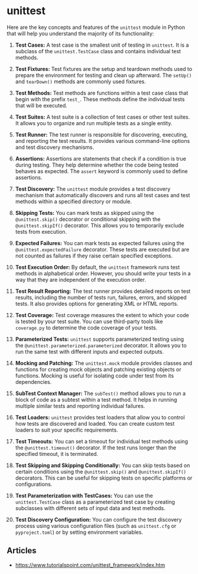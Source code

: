 # unittest

Here are the key concepts and features of the `unittest` module in Python 
that will help you understand the majority of its functionality: 

1. **Test Cases:** A test case is the smallest unit of testing in `unittest`. 
It is a subclass of the `unittest.TestCase` class and contains individual 
test methods. 

2. **Test Fixtures:** Test fixtures are the setup and teardown methods used 
to prepare the environment for testing and clean up afterward. The `setUp()` 
and `tearDown()` methods are commonly used fixtures. 

3. **Test Methods:** Test methods are functions within a test case class that 
begin with the prefix `test_`. These methods define the individual tests that 
will be executed. 

4. **Test Suites:** A test suite is a collection of test cases or other test 
suites. It allows you to organize and run multiple tests as a single entity. 

5. **Test Runner:** The test runner is responsible for discovering, 
executing, and reporting the test results. It provides various command-line 
options and test discovery mechanisms. 

6. **Assertions:** Assertions are statements that check if a condition is 
true during testing. They help determine whether the code being tested 
behaves as expected. The `assert` keyword is commonly used to define 
assertions. 

7. **Test Discovery:** The `unittest` module provides a test discovery 
mechanism that automatically discovers and runs all test cases and test 
methods within a specified directory or module. 

8. **Skipping Tests:** You can mark tests as skipped using the 
`@unittest.skip()` decorator or conditional skipping with the `
@unittest.skipIf()` decorator. This allows you to temporarily exclude tests 
from execution. 

9. **Expected Failures:** You can mark tests as expected failures using the 
`@unittest.expectedFailure` decorator. These tests are executed but are not 
counted as failures if they raise certain specified exceptions. 

10. **Test Execution Order:** By default, the `unittest` framework runs test 
methods in alphabetical order. However, you should write your tests in a way 
that they are independent of the execution order. 

11. **Test Result Reporting:** The test runner provides detailed reports on 
test results, including the number of tests run, failures, errors, and 
skipped tests. It also provides options for generating XML or HTML reports. 

12. **Test Coverage:** Test coverage measures the extent to which your code 
is tested by your test suite. You can use third-party tools like `
coverage.py` to determine the code coverage of your tests. 

13. **Parameterized Tests:** `unittest` supports parameterized testing using 
the `@unittest.parameterized.parameterized` decorator. It allows you to run 
the same test with different inputs and expected outputs. 

14. **Mocking and Patching:** The `unittest.mock` module provides classes and 
functions for creating mock objects and patching existing objects or 
functions. Mocking is useful for isolating code under test from its 
dependencies. 

15. **SubTest Context Manager:** The `subTest()` method allows you to run a 
block of code as a subtest within a test method. It helps in running multiple 
similar tests and reporting individual failures. 

16. **Test Loaders:** `unittest` provides test loaders that allow you to 
control how tests are discovered and loaded. You can create custom test 
loaders to suit your specific requirements. 

17. **Test Timeouts:** You can set a timeout for individual test methods 
using the `@unittest.timeout()` decorator. If the test runs longer than the 
specified timeout, it is terminated. 

18. **Test Skipping and Skipping Conditionally:** You can skip tests based on 
certain conditions using the `@unittest.skip()` and `@unittest.skipIf()` 
decorators. This can be useful for skipping tests on specific platforms or 
configurations. 

19. **Test Parameterization with TestCases:** You can use the 
`unittest.TestCase` class as a parameterized test case by creating subclasses 
with different sets of input data and test methods. 

20. **Test Discovery Configuration:** You can configure the test discovery 
process using various configuration files (such as `unittest.cfg` or 
`pyproject.toml`) or by setting environment variables.


## Articles

- https://www.tutorialspoint.com/unittest_framework/index.htm
